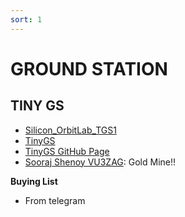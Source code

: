 ```yaml
---
sort: 1
---
```


# GROUND STATION 

## TINY GS

- [Silicon_OrbitLab_TGS1](https://tinygs.com/station/Silicon_OrbitLab_TGS1@6240637039)
- [TinyGS](https://tinygs.com) 
- [TinyGS GitHub Page](https://github.com/G4lile0/tinyGS)
- [Sooraj Shenoy VU3ZAG](https://soorajshenoys.blogspot.com/2023/01/lora-433mhz-tinygs-satellite-ground.html): Gold Mine!!

**Buying List**
- From telegram
